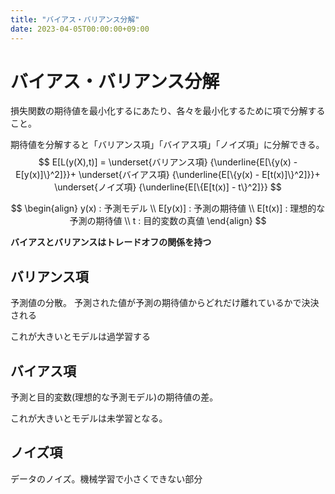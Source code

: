 ```yaml
---
title: "バイアス・バリアンス分解"
date: 2023-04-05T00:00:00+09:00
---
```

# バイアス・バリアンス分解

損失関数の期待値を最小化するにあたり、各々を最小化するために項で分解すること。

期待値を分解すると「バリアンス項」「バイアス項」「ノイズ項」に分解できる。
$$
E[L(y(X),t)] =
\underset{バリアンス項}
{\underline{E[\{y(x) - E[y(x)]\}^2]}}+ 
\underset{バイアス項}
{\underline{E[\{y(x) - E[t(x)]\}^2]}}+
\underset{ノイズ項}
{\underline{E[\{E[t(x)] - t\}^2]}}
$$

$$
\begin{align}
y(x) : 予測モデル \\
E[y(x)] : 予測の期待値 \\
E[t(x)] : 理想的な予測の期待値 \\
t : 目的変数の真値
\end{align}
$$

**バイアスとバリアンスはトレードオフの関係を持つ**

## バリアンス項

予測値の分散。
予測された値が予測の期待値からどれだけ離れているかで決決される

これが大きいとモデルは過学習する

## バイアス項

予測と目的変数(理想的な予測モデル)の期待値の差。

これが大きいとモデルは未学習となる。

## ノイズ項

データのノイズ。機械学習で小さくできない部分


